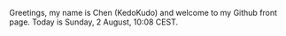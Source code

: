 Greetings, my name is Chen (KedoKudo) and welcome to my Github front page.  Today is Sunday, 2 August, 10:08 CEST.